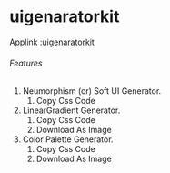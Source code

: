# uigenaratorkit
Applink :[uigenaratorkit](https://uigenaratorkit.herokuapp.com)

###### Features
1. Neumorphism (or) Soft UI Generator.
    1. Copy Css Code
2. LinearGradient Generator.
    1. Copy Css Code
    2. Download As Image
3. Color Palette Generator.
    1. Copy Css Code
    2. Download As Image
